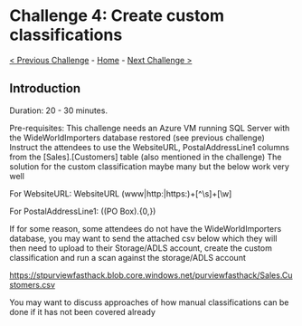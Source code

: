 # Challenge 4: Create custom classifications 

[< Previous Challenge](./Challenge3.md) - [Home](../readme.md) - [Next Challenge >](./Challenge5.md)


## Introduction

Duration: 20 - 30 minutes. 

Pre-requisites: This challenge needs an Azure VM running SQL Server with the WideWorldImporters database restored (see previous challenge) 
Instruct the attendees to use the WebsiteURL, PostalAddressLine1 columns from the [Sales].[Customers] table (also mentioned in the challenge) 
The solution for the custom classification maybe many but the below work very well 

For WebsiteURL: WebsiteURL (www|http:|https:)+[^\s]+[\w] 

For PostalAddressLine1: ((PO Box).{0,}) 

If for some reason, some attendees do not have the WideWorldImporters database, you may want to send the attached csv below which they will then need to upload to their Storage/ADLS account, create the custom classification and run a scan against the storage/ADLS account 

https://stpurviewfasthack.blob.core.windows.net/purviewfasthack/Sales.Customers.csv  

You may want to discuss approaches of how manual classifications can be done if it has not been covered already 
